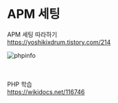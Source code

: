 # APM 세팅

APM 세팅 따라하기</br>
https://yoshikixdrum.tistory.com/214

![phpinfo](https://user-images.githubusercontent.com/106296883/229294949-c3ca9c8f-1765-4a95-8995-ad1a5574b4fb.PNG)
</br></br></br>


PHP 학습</br>
https://wikidocs.net/116746
</br>

